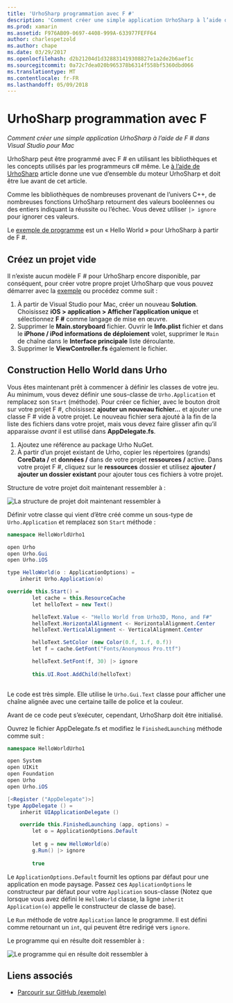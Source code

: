 ```yaml
---
title: 'UrhoSharp programmation avec F #'
description: 'Comment créer une simple application UrhoSharp à l’aide de F # dans Visual Studio pour Mac'
ms.prod: xamarin
ms.assetid: F976AB09-0697-4408-999A-633977FEFF64
author: charlespetzold
ms.author: chape
ms.date: 03/29/2017
ms.openlocfilehash: d2b21204d1d328831419308827e1a2de2b6aef1c
ms.sourcegitcommit: 0a72c7dea020b965378b6314f558bf5360dbd066
ms.translationtype: MT
ms.contentlocale: fr-FR
ms.lasthandoff: 05/09/2018
---
```

# <a name="programming-urhosharp-with-f"></a>UrhoSharp programmation avec F #

_Comment créer une simple application UrhoSharp à l’aide de F # dans Visual Studio pour Mac_

UrhoSharp peut être programmé avec F # en utilisant les bibliothèques et les concepts utilisés par les programmeurs c# même. Le [à l’aide de UrhoSharp](~/graphics-games/urhosharp/using.md) article donne une vue d’ensemble du moteur UrhoSharp et doit être lue avant de cet article.

Comme les bibliothèques de nombreuses provenant de l’univers C++, de nombreuses fonctions UrhoSharp retournent des valeurs booléennes ou des entiers indiquant la réussite ou l’échec. Vous devez utiliser `|> ignore` pour ignorer ces valeurs.

Le [exemple de programme](https://github.com/xamarin/recipes/tree/master/cross-platform/urho/urho-fsharp/HelloWorldUrhoFsharp) est un « Hello World » pour UrhoSharp à partir de F #.

## <a name="creating-an-empty-project"></a>Créez un projet vide

Il n’existe aucun modèle F # pour UrhoSharp encore disponible, par conséquent, pour créer votre propre projet UrhoSharp que vous pouvez démarrer avec la [exemple](https://github.com/xamarin/recipes/tree/master/cross-platform/urho/urho-fsharp/HelloWorldUrhoFsharp) ou procédez comme suit :

1. À partir de Visual Studio pour Mac, créer un nouveau **Solution**. Choisissez **iOS > application > Afficher l’application unique** et sélectionnez **F #** comme langage de mise en œuvre. 
1. Supprimer le **Main.storyboard** fichier. Ouvrir le **Info.plist** fichier et dans le **iPhone / iPod informations de déploiement** volet, supprimer le `Main` de chaîne dans le **Interface principale** liste déroulante.
1. Supprimer le **ViewController.fs** également le fichier.

## <a name="building-hello-world-in-urho"></a>Construction Hello World dans Urho

Vous êtes maintenant prêt à commencer à définir les classes de votre jeu. Au minimum, vous devez définir une sous-classe de `Urho.Application` et remplacez son `Start` (méthode). Pour créer ce fichier, avec le bouton droit sur votre projet F #, choisissez **ajouter un nouveau fichier...**  et ajouter une classe F # vide à votre projet. Le nouveau fichier sera ajouté à la fin de la liste des fichiers dans votre projet, mais vous devez faire glisser afin qu’il apparaisse *avant* il est utilisé dans **AppDelegate.fs**.

1. Ajoutez une référence au package Urho NuGet.
1. À partir d’un projet existant de Urho, copier les répertoires (grands) **CoreData /** et **données /** dans de votre projet **ressources /** active. Dans votre projet F #, cliquez sur le **ressources** dossier et utilisez **ajouter / ajouter un dossier existant** pour ajouter tous ces fichiers à votre projet.

Structure de votre projet doit maintenant ressembler à :

![](fsharp-images/solutionpane.png "La structure de projet doit maintenant ressembler à")

Définir votre classe qui vient d’être créé comme un sous-type de `Urho.Application` et remplacez son `Start` méthode :

```csharp
namespace HelloWorldUrho1

open Urho
open Urho.Gui
open Urho.iOS

type HelloWorld(o : ApplicationOptions) =
    inherit Urho.Application(o) 

override this.Start() = 
        let cache = this.ResourceCache
        let helloText = new Text()

        helloText.Value <- "Hello World from Urho3D, Mono, and F#"
        helloText.HorizontalAlignment <- HorizontalAlignment.Center
        helloText.VerticalAlignment <- VerticalAlignment.Center

        helloText.SetColor (new Color(0.f, 1.f, 0.f))
        let f = cache.GetFont("Fonts/Anonymous Pro.ttf")

        helloText.SetFont(f, 30) |> ignore
                  
        this.UI.Root.AddChild(helloText)
            
```

Le code est très simple. Elle utilise le `Urho.Gui.Text` classe pour afficher une chaîne alignée avec une certaine taille de police et la couleur. 

Avant de ce code peut s’exécuter, cependant, UrhoSharp doit être initialisé. 

Ouvrez le fichier AppDelegate.fs et modifiez le `FinishedLaunching` méthode comme suit :

```csharp
namespace HelloWorldUrho1

open System
open UIKit
open Foundation
open Urho
open Urho.iOS

[<Register ("AppDelegate")>]
type AppDelegate () =
    inherit UIApplicationDelegate ()

    override this.FinishedLaunching (app, options) =
        let o = ApplicationOptions.Default
     
        let g = new HelloWorld(o)
        g.Run() |> ignore
       
        true
```

Le `ApplicationOptions.Default` fournit les options par défaut pour une application en mode paysage. Passez ces `ApplicationOptions` le constructeur par défaut pour votre `Application` sous-classe (Notez que lorsque vous avez défini le `HelloWorld` classe, la ligne `inherit Application(o)` appelle le constructeur de classe de base). 

Le `Run` méthode de votre `Application` lance le programme. Il est défini comme retournant un `int`, qui peuvent être redirigé vers `ignore`. 

Le programme qui en résulte doit ressembler à :

![](fsharp-images/helloworldfsharp.png "Le programme qui en résulte doit ressembler à")








## <a name="related-links"></a>Liens associés

- [Parcourir sur GitHub (exemple)](https://github.com/xamarinhttps://developer.xamarin.com/recipes/tree/master/cross-platform/urho/urho-fsharp/HelloWorldUrhoFsharp)
